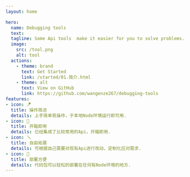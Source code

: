 ```yaml
---
layout: home

hero:
  name: Debugging tools
  text: 
  tagline: Some Api tools  make it easier for you to solve problems.
  image:
    src: /tool.png
    alt: tool
  actions:
    - theme: brand
      text: Get Started
      link: /started/01.简介.html
    - theme: alt
      text: View on GitHub
      link: https://github.com/wangenze267/debugging-tools
features:
- icon: 🪁
  title: 操作简洁
  details: 上手简单易操作，于本地Node环境运行即可用.
- icon: 📢
  title: 开箱即用
  details: 已经集成了比较常用的Api，开箱即用.
- icon: 🪛
  title: 自由拓展
  details: 可根据自己需要对现有Api进行改动，定制化应对需求.
- icon: 📀
  title: 部署方便
  details: 代码包可以轻松的部署在任何有Node环境的地方.
---
```

